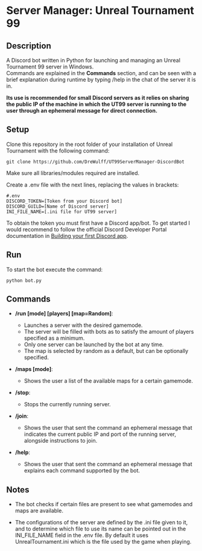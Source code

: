 # Server Manager: Unreal Tournament 99
## Description
A Discord bot written in Python for launching and managing an Unreal Tournament 99 server in Windows.  
Commands are explained in the **Commands** section, and can be seen with a brief explanation during runtime by typing /help in the chat of the server it is in.

**Its use is recommended for small Discord servers as it relies on sharing the public IP of the machine in which the UT99 server is running to the user through an ephemeral message for direct connection.**

## Setup
Clone this repository in the root folder of your installation of Unreal Tournament with the following command:

    git clone https://github.com/DreWulff/UT99ServerManager-DiscordBot

Make sure all libraries/modules required are installed.

Create a .env file with the next lines, replacing the values in brackets:

    #.env
    DISCORD_TOKEN=[Token from your Discord bot]
    DISCORD_GUILD=[Name of Discord server]
    INI_FILE_NAME=[.ini file for UT99 server]

To obtain the token you must first have a Discord app/bot. To get started I would recommend to follow the official Discord Developer Portal documentation in [Building your first Discord app](https://discord.com/developers/docs/quick-start/getting-started).

## Run
To start the bot execute the command:

    python bot.py

## Commands
* **/run [mode] [players] [map=Random]**:
  * Launches a server with the desired gamemode.
  * The server will be filled with bots as to satisfy the amount of players specified as a minimum.
  * Only one server can be launched by the bot at any time.
  * The map is selected by random as a default, but can be optionally specified.

* **/maps [mode]**:
  * Shows the user a list of the available maps for a certain gamemode.

* **/stop**:
  * Stops the currently running server.

* **/join**:
  * Shows the user that sent the command an ephemeral message that indicates the current public IP and port of the running server, alongside instructions to join.

* **/help**:
  * Shows the user that sent the command an ephemeral message that explains each command supported by the bot.

## Notes
* The bot checks if certain files are present to see what gamemodes and maps are available.

* The configurations of the server are defined by the .ini file given to it, and to determine which file to use its name can be pointed out in the INI_FILE_NAME field in the .env file. By default it uses UnrealTournament.ini which is the file used by the game when playing.
